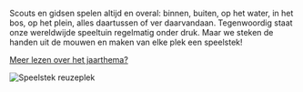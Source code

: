 Scouts en gidsen spelen altijd en overal: binnen, buiten, op het water, in het bos, op het plein, alles daartussen of ver daarvandaan. Tegenwoordig staat onze wereldwijde speeltuin regelmatig onder druk. Maar we steken de handen uit de mouwen en maken van elke plek een speelstek!

[Meer lezen over het jaarthema?](https://www.scoutsengidsenvlaanderen.be/speelstek-reuzeplek)

![Speelstek reuzeplek](resource:assets/images/jaarthema.jpg)
